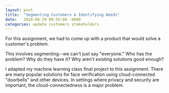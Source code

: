 ```yaml
---
layout: post
title:  "Segmenting Customers & Identifying Needs"
date:   2024-08-29 00:55:08 -0600
categories: update customers stakeholders
---
```


For this assignment, we had to come up with a product that would solve a customer's problem. 

This involves segmenting--we can't just say "everyone." Who has the problem? Why do they have it? Why aren't existing solutions good enough?

I adapted my machine learning class final project to this assignment. There are many popular solutions for face verification using cloud-connected "doorbells" and other devices. In settings where privacy and security are important, the cloud-connectedness is a major problem.


